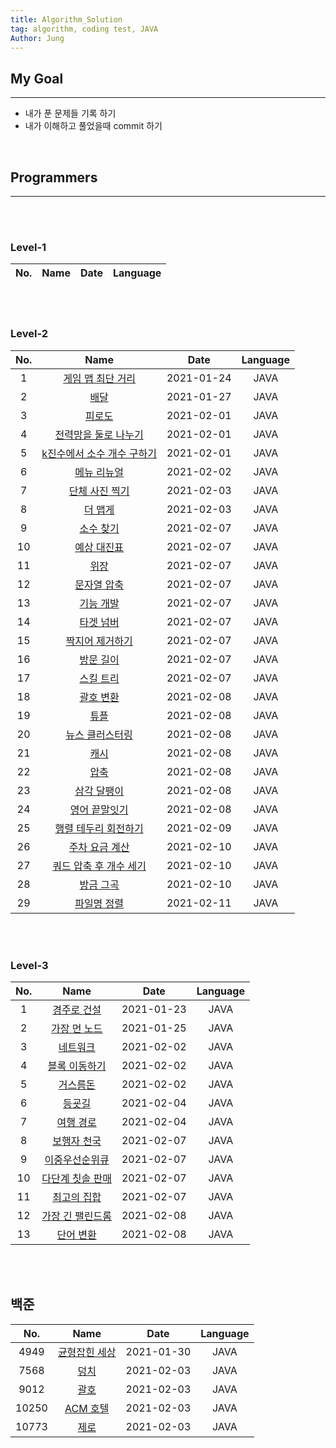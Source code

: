 ```yaml
---
title: Algorithm_Solution
tag: algorithm, coding test, JAVA
Author: Jung
---
```


## My Goal

---

- 내가 푼 문제들 기록 하기
- 내가 이해하고 풀었을때 commit 하기

</br>

## Programmers

---

</br>
</br>

### Level-1

| No. | Name | Date | Language |
| :-: | :--: | :--: | -------- |

</br>
</br>

### Level-2

| No. |                               Name                               |    Date    | Language |
| :-: | :--------------------------------------------------------------: | :--------: | :------: |
|  1  |     [게임 맵 최단 거리](./programmers/level2/solution01.md)      | 2021-01-24 |   JAVA   |
|  2  |            [배달](./programmers/level2/solution02.md)            | 2021-01-27 |   JAVA   |
|  3  |           [피로도](./programmers/level2/solution03.md)           | 2021-02-01 |   JAVA   |
|  4  |    [전력망을 둘로 나누기](./programmers/level2/solution04.md)    | 2021-02-01 |   JAVA   |
|  5  | [k진수에서 소수 개수 구하기](./programmers/level2/solution05.md) | 2021-02-01 |   JAVA   |
|  6  |        [메뉴 리뉴얼](./programmers/level2/solution06.md)         | 2021-02-02 |   JAVA   |
|  7  |       [단체 사진 찍기](./programmers/level2/solution07.md)       | 2021-02-03 |   JAVA   |
|  8  |          [더 맵게](./programmers/level2/solution08.md)           | 2021-02-03 |   JAVA   |
|  9  |         [소수 찾기](./programmers/level2/solution09.md)          | 2021-02-07 |   JAVA   |
| 10  |        [예상 대진표](./programmers/level2/solution10.md)         | 2021-02-07 |   JAVA   |
| 11  |            [위장](./programmers/level2/solution11.md)            | 2021-02-07 |   JAVA   |
| 12  |        [문자열 압축](./programmers/level2/solution12.md)         | 2021-02-07 |   JAVA   |
| 13  |         [기능 개발](./programmers/level2/solution13.md)          | 2021-02-07 |   JAVA   |
| 14  |         [타겟 넘버](./programmers/level2/solution14.md)          | 2021-02-07 |   JAVA   |
| 15  |      [짝지어 제거하기](./programmers/level2/solution15.md)       | 2021-02-07 |   JAVA   |
| 16  |         [방문 길이](./programmers/level2/solution16.md)          | 2021-02-07 |   JAVA   |
| 17  |         [스킬 트리](./programmers/level2/solution17.md)          | 2021-02-07 |   JAVA   |
| 18  |         [괄호 변환](./programmers/level2/solution18.md)          | 2021-02-08 |   JAVA   |
| 19  |            [튜플](./programmers/level2/solution19.md)            | 2021-02-08 |   JAVA   |
| 20  |      [뉴스 클러스터링](./programmers/level2/solution20.md)       | 2021-02-08 |   JAVA   |
| 21  |            [캐시](./programmers/level2/solution21.md)            | 2021-02-08 |   JAVA   |
| 22  |            [압축](./programmers/level2/solution22.md)            | 2021-02-08 |   JAVA   |
| 23  |        [삼각 달팽이](./programmers/level2/solution23.md)         | 2021-02-08 |   JAVA   |
| 24  |       [영어 끝말잇기](./programmers/level2/solution24.md)        | 2021-02-08 |   JAVA   |
| 25  |    [행렬 테두리 회전하기](./programmers/level2/solution25.md)    | 2021-02-09 |   JAVA   |
| 26  |       [주차 요금 계산](./programmers/level2/solution26.md)       | 2021-02-10 |   JAVA   |
| 27  |   [쿼드 압축 후 개수 세기](./programmers/level2/solution27.md)   | 2021-02-10 |   JAVA   |
| 28  |         [방금 그곡](./programmers/level2/solution28.md)          | 2021-02-10 |   JAVA   |
| 29  |        [파일명 정렬](./programmers/level2/solution29.md)         | 2021-02-11 |   JAVA   |

</br>
</br>

### Level-3

| No. |                          Name                          |    Date    | Language |
| :-: | :----------------------------------------------------: | :--------: | :------: |
|  1  |   [경주로 건설](./programmers/level3/solution01.md)    | 2021-01-23 |   JAVA   |
|  2  |   [가장 먼 노드](./programmers/level3/solution02.md)   | 2021-01-25 |   JAVA   |
|  3  |     [네트워크](./programmers/level3/solution03.md)     | 2021-02-02 |   JAVA   |
|  4  |  [블록 이동하기](./programmers/level3/solution04.md)   | 2021-02-02 |   JAVA   |
|  5  |     [거스름돈](./programmers/level3/solution05.md)     | 2021-02-02 |   JAVA   |
|  6  |      [등굣길](./programmers/level3/solution06.md)      | 2021-02-04 |   JAVA   |
|  7  |    [여행 경로](./programmers/level3/solution07.md)     | 2021-02-04 |   JAVA   |
|  8  |   [보행자 천국](./programmers/level3/solution08.md)    | 2021-02-07 |   JAVA   |
|  9  |  [이중우선순위큐](./programmers/level3/solution09.md)  | 2021-02-07 |   JAVA   |
| 10  | [다단계 칫솔 판매](./programmers/level3/solution10.md) | 2021-02-07 |   JAVA   |
| 11  |   [최고의 집합](./programmers/level3/solution11.md)    | 2021-02-07 |   JAVA   |
| 12  | [가장 긴 팰린드롬](./programmers/level3/solution12.md) | 2021-02-08 |   JAVA   |
| 13  |    [단어 변환](./programmers/level3/solution13.md)     | 2021-02-08 |   JAVA   |

</br>
</br>

## 백준

|  No.  |                       Name                       |    Date    | Language |
| :---: | :----------------------------------------------: | :--------: | :------: |
| 4949  | [균형잡힌 세상](./baekjoon/class2/solution01.md) | 2021-01-30 |   JAVA   |
| 7568  |     [덩치](./baekjoon/class2/solution02.md)      | 2021-02-03 |   JAVA   |
| 9012  |     [괄호](./baekjoon/class2/solution03.md)      | 2021-02-03 |   JAVA   |
| 10250 |   [ACM 호텔](./baekjoon/class2/solution04.md)    | 2021-02-03 |   JAVA   |
| 10773 |     [제로](./baekjoon/class2/solution05.md)      | 2021-02-03 |   JAVA   |

</br>
</br>
